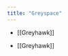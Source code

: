 ```yaml
---
title: "Greyspace"
---
```


- [[Greyhawk]]

<!-- AUTO-LINKS-START -->
- [[Greyhawk]]
<!-- AUTO-LINKS-END -->